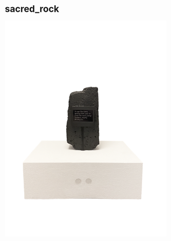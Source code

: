 # sacred_rock

<img src="sacred_rock.png" alt="sacred rock scupltuer by Arthur Derksen" title="sacred rock">
